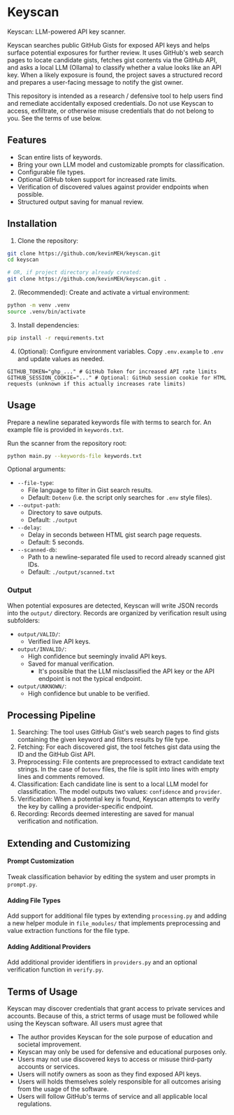 # Keyscan

Keyscan: LLM-powered API key scanner.

Keyscan searches public GitHub Gists for exposed API keys and helps surface
potential exposures for further review. It uses GitHub's web search pages to
locate candidate gists, fetches gist contents via the GitHub API, and asks a
local LLM (Ollama) to classify whether a value looks like an API key. When a
likely exposure is found, the project saves a structured record and prepares a
user-facing message to notify the gist owner.

This repository is intended as a research / defensive tool to help users find
and remediate accidentally exposed credentials. Do not use Keyscan to access,
exfiltrate, or otherwise misuse credentials that do not belong to you. See the
terms of use below.

## Features

- Scan entire lists of keywords.
- Bring your own LLM model and customizable prompts for classification.
- Configurable file types.
- Optional GitHub token support for increased rate limits.
- Verification of discovered values against provider endpoints when possible.
- Structured output saving for manual review.

## Installation

1. Clone the repository:

```sh
git clone https://github.com/kevinMEH/keyscan.git
cd keyscan

# OR, if project directory already created:
git clone https://github.com/kevinMEH/keyscan.git .
```

2. (Recommended): Create and activate a virtual environment:

```sh
python -m venv .venv
source .venv/bin/activate
```

3. Install dependencies:

```sh
pip install -r requirements.txt
```

4. (Optional): Configure environment variables. Copy `.env.example` to `.env`
   and update values as needed.

```env
GITHUB_TOKEN="ghp_..." # GitHub Token for increased API rate limits
GITHUB_SESSION_COOKIE="..." # Optional: GitHub session cookie for HTML requests (unknown if this actually increases rate limits)
```

## Usage

Prepare a newline separated keywords file with terms to search for. An example
file is provided in `keywords.txt`.

Run the scanner from the repository root:

```sh
python main.py --keywords-file keywords.txt
```

Optional arguments:

- `--file-type`:
  - File language to filter in Gist search results.
  - Default: `Dotenv` (i.e. the script only searches for `.env` style files).
- `--output-path`:
  - Directory to save outputs.
  - Default: `./output`
- `--delay`:
  - Delay in seconds between HTML gist search page requests.
  - Default: 5 seconds.
- `--scanned-db`:
  - Path to a newline-separated file used to record already scanned gist IDs.
  - Default: `./output/scanned.txt`

### Output

When potential exposures are detected, Keyscan will write JSON records into the
`output/` directory. Records are organized by verification result using
subfolders:

- `output/VALID/`:
  - Verified live API keys.
- `output/INVALID/`:
  - High confidence but seemingly invalid API keys.
  - Saved for manual verification.
    - It's possible that the LLM misclassified the API key or the API endpoint
      is not the typical endpoint.
- `output/UNKNOWN/`:
  - High confidence but unable to be verified.

## Processing Pipeline

1. Searching: The tool uses GitHub Gist's web search pages to find gists
   containing the given keyword and filters results by file type.
2. Fetching: For each discovered gist, the tool fetches gist data using the ID
   and the GitHub Gist API.
3. Preprocessing: File contents are preprocessed to extract candidate text
   strings. In the case of `Dotenv` files, the file is split into lines with
   empty lines and comments removed.
4. Classification: Each candidate line is sent to a local LLM model for
   classification. The model outputs two values: `confidence` and `provider`.
5. Verification: When a potential key is found, Keyscan attempts to verify the
   key by calling a provider-specific endpoint.
6. Recording: Records deemed interesting are saved for manual verification and
   notification.

## Extending and Customizing

#### Prompt Customization

Tweak classification behavior by editing the system and user prompts in
`prompt.py`.

#### Adding File Types

Add support for additional file types by extending `processing.py` and adding a
new helper module in `file_modules/` that implements preprocessing and value
extraction functions for the file type.

#### Adding Additional Providers

Add additional provider identifiers in `providers.py` and an optional
verification function in `verify.py`.

## Terms of Usage

Keyscan may discover credentials that grant access to private services and
accounts. Because of this, a strict terms of usage must be followed while using
the Keyscan software. All users must agree that

- The author provides Keyscan for the sole purpose of education and societal
  improvement.
- Keyscan may only be used for defensive and educational purposes only.
- Users may not use discovered keys to access or misuse third-party accounts or
  services.
- Users will notify owners as soon as they find exposed API keys.
- Users will holds themselves solely responsible for all outcomes arising from
  the usage of the software.
- Users will follow GitHub's terms of service and all applicable local
  regulations.